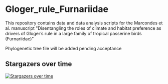# Gloger_rule_Furnariidae

This repository contains data and data analysis scripts for the Marcondes et al. manuscript "Disentangling the roles of climate and habitat preference as drivers of Gloger’s rule in a large family of tropical passerine birds (Furnariidae)"

Phylogenetic tree file will be added pending acceptance

## Stargazers over time

[![Stargazers over time](https://starchart.cc/jonnations/Gloger_rule_Furnariidae.svg)](https://starchart.cc/Gloger_rule_Furnariidae)
